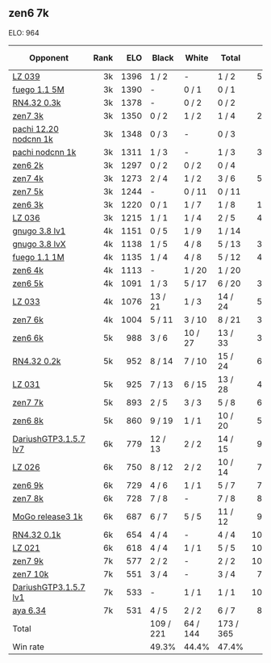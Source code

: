 ## zen6 7k ##

ELO: 964

Opponent | Rank | ELO | Black | White | Total | Win rate
---------|-----:|----:|-------|-------|-------|-------:
[LZ 039](LZ%20039.md) | 3k | 1396 | 1 / 2 | - | 1 / 2 | 50.0%
[fuego 1.1 5M](fuego%201.1%205M.md) | 3k | 1390 | - | 0 / 1 | 0 / 1 | 0.0%
[RN4.32 0.3k](RN4.32%200.3k.md) | 3k | 1378 | - | 0 / 2 | 0 / 2 | 0.0%
[zen7 3k](zen7%203k.md) | 3k | 1350 | 0 / 2 | 1 / 2 | 1 / 4 | 25.0%
[pachi 12.20 nodcnn 1k](pachi%2012.20%20nodcnn%201k.md) | 3k | 1348 | 0 / 3 | - | 0 / 3 | 0.0%
[pachi nodcnn 1k](pachi%20nodcnn%201k.md) | 3k | 1311 | 1 / 3 | - | 1 / 3 | 33.3%
[zen6 2k](zen6%202k.md) | 3k | 1297 | 0 / 2 | 0 / 2 | 0 / 4 | 0.0%
[zen7 4k](zen7%204k.md) | 3k | 1273 | 2 / 4 | 1 / 2 | 3 / 6 | 50.0%
[zen7 5k](zen7%205k.md) | 3k | 1244 | - | 0 / 11 | 0 / 11 | 0.0%
[zen6 3k](zen6%203k.md) | 3k | 1220 | 0 / 1 | 1 / 7 | 1 / 8 | 12.5%
[LZ 036](LZ%20036.md) | 3k | 1215 | 1 / 1 | 1 / 4 | 2 / 5 | 40.0%
[gnugo 3.8 lv1](gnugo%203.8%20lv1.md) | 4k | 1151 | 0 / 5 | 1 / 9 | 1 / 14 | 7.1%
[gnugo 3.8 lvX](gnugo%203.8%20lvX.md) | 4k | 1138 | 1 / 5 | 4 / 8 | 5 / 13 | 38.5%
[fuego 1.1 1M](fuego%201.1%201M.md) | 4k | 1135 | 1 / 4 | 4 / 8 | 5 / 12 | 41.7%
[zen6 4k](zen6%204k.md) | 4k | 1113 | - | 1 / 20 | 1 / 20 | 5.0%
[zen6 5k](zen6%205k.md) | 4k | 1091 | 1 / 3 | 5 / 17 | 6 / 20 | 30.0%
[LZ 033](LZ%20033.md) | 4k | 1076 | 13 / 21 | 1 / 3 | 14 / 24 | 58.3%
[zen7 6k](zen7%206k.md) | 4k | 1004 | 5 / 11 | 3 / 10 | 8 / 21 | 38.1%
[zen6 6k](zen6%206k.md) | 5k | 988 | 3 / 6 | 10 / 27 | 13 / 33 | 39.4%
[RN4.32 0.2k](RN4.32%200.2k.md) | 5k | 952 | 8 / 14 | 7 / 10 | 15 / 24 | 62.5%
[LZ 031](LZ%20031.md) | 5k | 925 | 7 / 13 | 6 / 15 | 13 / 28 | 46.4%
[zen7 7k](zen7%207k.md) | 5k | 893 | 2 / 5 | 3 / 3 | 5 / 8 | 62.5%
[zen6 8k](zen6%208k.md) | 5k | 860 | 9 / 19 | 1 / 1 | 10 / 20 | 50.0%
[DariushGTP3.1.5.7 lv7](DariushGTP3.1.5.7%20lv7.md) | 6k | 779 | 12 / 13 | 2 / 2 | 14 / 15 | 93.3%
[LZ 026](LZ%20026.md) | 6k | 750 | 8 / 12 | 2 / 2 | 10 / 14 | 71.4%
[zen6 9k](zen6%209k.md) | 6k | 729 | 4 / 6 | 1 / 1 | 5 / 7 | 71.4%
[zen7 8k](zen7%208k.md) | 6k | 728 | 7 / 8 | - | 7 / 8 | 87.5%
[MoGo release3 1k](MoGo%20release3%201k.md) | 6k | 687 | 6 / 7 | 5 / 5 | 11 / 12 | 91.7%
[RN4.32 0.1k](RN4.32%200.1k.md) | 6k | 654 | 4 / 4 | - | 4 / 4 | 100.0%
[LZ 021](LZ%20021.md) | 6k | 618 | 4 / 4 | 1 / 1 | 5 / 5 | 100.0%
[zen7 9k](zen7%209k.md) | 7k | 577 | 2 / 2 | - | 2 / 2 | 100.0%
[zen7 10k](zen7%2010k.md) | 7k | 551 | 3 / 4 | - | 3 / 4 | 75.0%
[DariushGTP3.1.5.7 lv1](DariushGTP3.1.5.7%20lv1.md) | 7k | 533 | - | 1 / 1 | 1 / 1 | 100.0%
[aya 6.34](aya%206.34.md) | 7k | 531 | 4 / 5 | 2 / 2 | 6 / 7 | 85.7%
Total | | | 109 / 221 | 64 / 144 | 173 / 365 | 
Win rate| | | 49.3% | 44.4% | 47.4% | 
